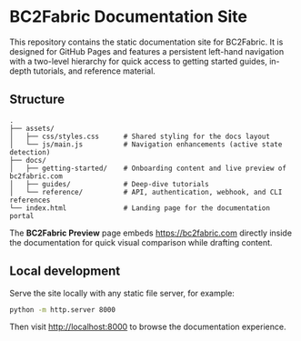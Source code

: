# BC2Fabric Documentation Site

This repository contains the static documentation site for BC2Fabric. It is designed for GitHub
Pages and features a persistent left-hand navigation with a two-level hierarchy for quick access to
getting started guides, in-depth tutorials, and reference material.

## Structure

```
.
├── assets/
│   ├── css/styles.css      # Shared styling for the docs layout
│   └── js/main.js          # Navigation enhancements (active state detection)
├── docs/
│   ├── getting-started/    # Onboarding content and live preview of bc2fabric.com
│   ├── guides/             # Deep-dive tutorials
│   └── reference/          # API, authentication, webhook, and CLI references
└── index.html              # Landing page for the documentation portal
```

The **BC2Fabric Preview** page embeds https://bc2fabric.com directly inside the documentation for
quick visual comparison while drafting content.

## Local development

Serve the site locally with any static file server, for example:

```bash
python -m http.server 8000
```

Then visit <http://localhost:8000> to browse the documentation experience.
